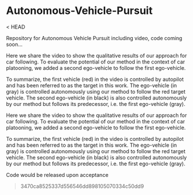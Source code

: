 # Autonomous-Vehicle-Pursuit
< HEAD

Repository for Autonomous Vehicle Pursuit including video, code coming soon...

Here we share the video to show the qualitative results of our approach for car following. To evaluate the potential of our method in the context of car platooning, we added a second ego-vehicle to follow the first ego-vehicle.

To summarize, the first vehicle (red) in the video is controlled by autopilot and has been referred to as the target in this work. The ego-vehicle (in gray) is controlled autonomously using our method to follow the red target vehicle. The second ego-vehicle (in black) is also controlled autonomously by our method but follows its predecessor, i.e. the first ego-vehicle (gray).

Here we share the video to show the qualitative results of our approach for car following. To evaluate the potential of our method in the context of car platooning, we added a second ego-vehicle to follow the first ego-vehicle.

To summarize, the first vehicle (red) in the video is controlled by autopilot and has been referred to as the target in this work. The ego-vehicle (in gray) is controlled autonomously using our method to follow the red target vehicle. The second ego-vehicle (in black) is also controlled autonomously by our method but follows its predecessor, i.e. the first ego-vehicle (gray).

Code would be released upon acceptance
> 3470ca8525337d556546dd898105070334c50dd9
